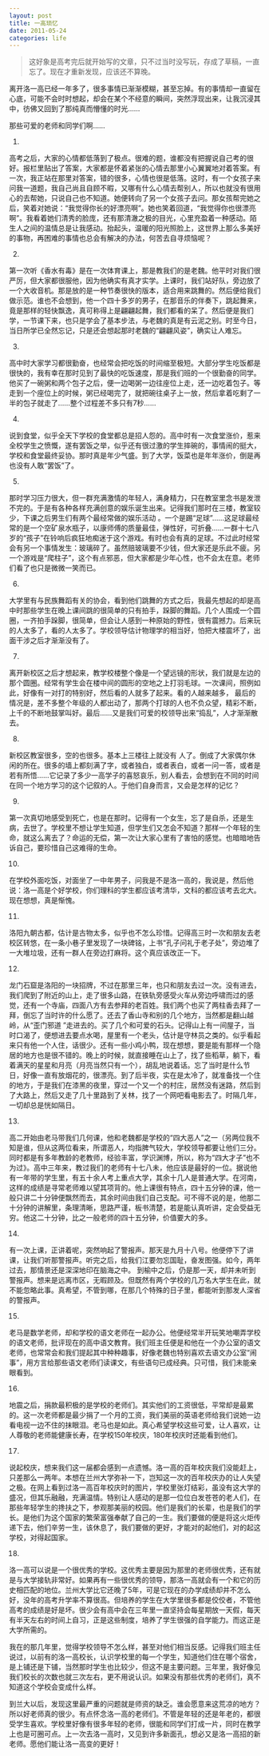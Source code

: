 ```yaml
---
layout: post
title: 一高琐忆
date: 2011-05-24
categories: life
---
```

> 这好象是高考完后就开始写的文章，只不过当时没写玩，存成了草稿，一直忘了。现在才重新发现，应该还不算晚。
<!--more-->

         


离开洛一高已经一年多了，很多事情已渐渐模糊，甚至忘掉。有的事情却一直留在心底，可能不会时时想起，却会在某个不经意的瞬间，突然浮现出来，让我沉浸其中，彷佛又回到了那纯真而懵懂的时光……

那些可爱的老师和同学们啊……

1. 
高考之后，大家的心情都低落到了极点。很难的题，谁都没有把握说自己考的很好。报栏里贴出了答案，大家都是怀着紧张的心情去那里小心翼翼地对着答案。有一次，我正站在那里对答案，错的很多，心情也很是低落。这时，有一个女孩子来问我一道题，我自己尚且自顾不暇，又哪有什么心情去帮别人，所以也就没有很用心的去帮她，只说自己也不知道。她便转向了另一个女孩子去问。那女孩帮完她之后，笑着对她说：“我觉得你长的好漂亮啊”。她也笑着回道，“我觉得你也很漂亮啊”。我看着她们清秀的脸庞，还有那清澈之极的目光，心里充盈着一种感动。陌生人之间的温情总是让我感动。抬起头，温暖的阳光照脸上，这世界上那么多美好的事物，再困难的事情也总会有解决的办法，何苦去自寻烦恼呢？

2. 
第一次听《香水有毒》是在一次体育课上，那是教我们的是老魏。他平时对我们很严厉，但大家都很服他，因为他确实有真才实学。上课时，我们站好队，旁边放了一个大收音机。那是放的是一种节奏很快的版本，适合用来跳舞的。然后便给我们做示范。谁也不会想到，他一个四十多岁的男子，在那音乐的伴奏下，跳起舞来，竟是那样的轻快飘逸，真可称得上是翩翩起舞，我们都看的呆了。然后便是我们学，一节课下来，也只是学会了基本步法，与老魏的真是有云泥之别。时至今日，当日所学已全然忘记，只是还会想起那时老魏的“翩翩风姿”，确实让人难忘。

3. 
高中时大家学习都很勤奋，也经常会把吃饭的时间缩至极短。大部分学生吃饭都是很快的，我有幸在那时见到了最快的吃饭速度，那是我们班的一个很勤奋的同学。他买了一碗粥和两个包子之后，便一边喝粥一边往座位上走，还一边吃着包子。等走到一个座位上的时候，粥已经喝完了，就把碗往桌子上一放，然后拿着吃剩了一半的包子就走了……整个过程差不多只有7秒……

4. 
说到食堂，似乎全天下学校的食堂都总是招人怨的。高中时有一次食堂涨价，惹来全校学生之愤慨，遂有罢饭之举，似乎还有很过激的学生摔碗的，事情闹的挺大，学校和食堂最终妥协。那时真是年少气盛。到了大学，饭菜也是年年涨价，倒是再也没有人敢“罢饭”了。

5. 
那时学习压力很大，但一群充满激情的年轻人，满身精力，只在教室里念书是发泄不完的。于是有各种各样充满创意的娱乐诞生出来。记得我们那时在三楼，教室较少，下课之后男生们有两个最经常做的娱乐活动 。一个是踢“足球”……这足球最经常的是一个空矿泉水瓶子，以康师傅的质量最佳，弹性好，可折叠……一群十七八岁的“孩子”在铃响后疯狂地痴迷于这个游戏。有时也会有真的足球。不过此时经常会有另一个事情发生：玻璃碎了。虽然赔玻璃要不少钱，但大家还是乐此不疲。另一个游戏是“爬柱子”，这个有点邪恶，但大家都是少年心性，也不会太在意。老师们看了也只是微微一笑而已。

6. 
大学里有与民族舞蹈有关的协会，看到他们跳舞的方式之后，我最先想起的却是高中时那些学生在晚上课间跳的很简单的只有拍手，跺脚的舞蹈。几个人围成一个圆圈，一齐拍手跺脚，很简单，但会让人感到一种原始的野性，很有震撼力。后来玩的人太多了，看的人太多了。学校领导估计物理学的相当好，怕把大楼震坏了，出面干涉之后才渐渐没有了。

7. 
离开新校区之后才想起来，教学校楼整个像是一个望远镜的形状，我们就是左边的那个圆圈。经常有学生会在楼中间的圆形的空地之上打羽毛球。一次课间，照例如此，好像有一对打的特别好，然后看的人就多了起来。看的人越来越多， 最后的情况是，差不多整个年级的人都出动了，那两个打球的人也不负众望，精彩不断，上千的不断地鼓掌叫好。最后……又是我们可爱的校领导出来“捣乱”，人才渐渐散去。

8. 
新校区教室很多，空的也很多。基本上三楼往上就没有 人了。倒成了大家偶尔休闲的所在。很多的墙上都刻满了字，或者独白，或者表白，或者一问一答，或者是若有所悟……它记录了多少一高学子的喜怒哀乐，别人看去，会想到在不同的时间在同一个地方学习的这个记叙的人。于他们自身而言，又会是怎样的记忆？

9. 
第一次真切地感受到死亡，也是在那时。记得有一个女生，忘了是自杀，还是生病，去世了。学校里不想让学生知道，但学生们又怎会不知道？那样一个年轻的生命，就这么离去了？命运的无偿，第一次让大家心里有了害怕的感觉。也暗暗地告诉自己，要珍惜自己这难得的生命。

10. 
在学校外面吃饭，对面坐了一中年男子，问我是不是洛一高的，我说是，然后他说：洛一高是个好学校，你们理科的学生都应该考清华，文科的都应该考去北大。现在想想，真是惭愧。

11. 
洛阳九朝古都，估计是古物太多，似乎也不怎么珍惜。记得高三时一次和朋友去老校区转悠，在一条小巷子里发现了一块碑铭，上书“孔子问礼于老子处”，旁边堆了一大堆垃圾，还有一群人在旁边打麻将。这个真应该改正一下。

12. 
龙门石窟是洛阳的一块招牌，不过在那里三年，也只和朋友去过一次。没有进去，我们爬到了附近的山上，走了很多山路，在铁轨旁感受火车从旁边呼啸而过的感觉，还有一个寺庙，四面八方有去参拜的老百姓。我们两个也买了两柱香去拜了一拜，倒忘了当时许的什么愿了。还去了香山寺和别的几个地方，当然都是翻山越岭，从“歪门邪道 ”走进去的。买了几个和可爱的石头。记得山上有一间屋子，当时口渴了，便想进去要点水喝，屋里有一个老头，估计是守林员之类的。似乎看起来只有他一个人住，话很少。还有一些小鸡小鸭，现在想想，要是能有那样一个隐居的地方也是很不错的。晚上的时候，就直接睡在山上了，找了些稻草，躺下，看着满天的星星和月亮（月亮当然只有一个），胡乱地说着话。忘了当时是什么节日，好像一直有放烟花的，很漂亮。到了后半夜，实在是太冷了，就准备找一个住的地方，于是我们在漆黑的夜里，穿过一个又一个的村庄，居然没有迷路，然后到了大路上，然后又走了几十里路到了关林，找了一个网吧看电影去了。时隔几年，一切却总是恍如隔日。    

13. 
高二开始由老马带我们几何课，他和老魏都是学校的“四大恶人”之一（另两位我不知是谁，但从这两位看来，所谓恶人，均指脾气较大，学校领导都要让他们三分。同时都是有多年教龄的老教师，经验丰富，学识渊博，所以，称为“四大才子”也不为过》。高中三年来，教过我们的老师有十七八未，他应该是最好的一位。据说他有一年带的学生里，有五十余人考上重点大学，其余十几人是普通大学。在河南，这样的成绩是寻常老师难以望其项背的。他上课很有特点，四十五分钟的课，他一般只讲二十分钟便飘然而去，其余时间由我们自己支配。可不得不说的是，他那二十分钟的讲解里，条理清晰，思路严谨，板书清楚，若是能认真听讲，定会受益无穷。他这二十分钟，比之一般老师的四十五分钟，价值要大的多。

14. 
有一次上课，正讲着呢，突然响起了警报声。那天是九月十八号。他便停下了讲课，让我们听那警报声。听完之后，给我们江要勿忘国耻，奋发图强。如今，两年过去，那情景还是深深地印在脑海之中。
到榆中之后，仍是那一天，却并未听到警报声。想来是远离市区，无暇顾及。但既然有两个学校的几万名大学生在此，就不能忽略此事。真希望，不管到哪，在那几个特殊的日子里，都能听到那发人深省的警报声。

15. 
老马是数学老师，却和学校的语文老师在一起办公。他便经常半开玩笑地嘲弄学校的语文老师，批评现在的高中语文教育。我们班主任便是和他在一个办公室的语文老师，也常常会和我们提起其中种种趣事，好像老魏也特别喜欢去语文办公室“闹事”，用方言给那些语文老师们读课文，有些语句已成经典。只可惜，我们未能亲眼看到。

16. 
地震之后，捐款最积极的是学校的老师们。其实他们的工资很低，平常却是最累的。这一次老师都是最少捐了一个月的工资，我们美丽的英语老师给我们说她一边看电视一边不住的抹眼泪。老马也是如此。真心希望学校这些可爱，让人喜欢，让人尊敬的老师能健康长寿，在学校150年校庆，180年校庆时还能看到他们。

17. 
说起校庆，想来我们这一届都会感到一点遗憾。洛一高的百年校庆我们没能赶上，只差那么一两年。本想在兰州大学弥补一下，岂知这一次的百年校庆办的让人失望之极。在网上看到过洛一高百年校庆时的图片，学校里张灯结彩，虽没有这大学的盛况，但其乐融融，充满温情。特别让人感动的是那一位位白发苍苍的老人们，在那些年轻学生的搀扶之下，参观那美丽的校园。他们是我们的长辈，也是我们的学长。是他们为这个国家的繁荣富强奉献了自己的一生。我们要做的便是将这火炬传递下去，他们辛劳一生，该休息了，我们要做的更好，才能对的起他们，对的起这学校，对得起国家。

18. 
洛一高可以说是一个很优秀的学校。这优秀主要是因为那里的老师很优秀，还有就是与大学接轨非常好。如果再有一些很优秀的领导，那洛一高就会有一个和它的历史相匹配的地位。兰州大学比它还晚了5年，可是它现在的办学成绩却并不怎么好，没年的高考升学率不算很高。但培养的学生在大学里很多都是佼佼者，不管他高考的成绩是好是坏。很少会有高中会在三年里一直坚持会每星期放一天假，每天有半天左右的时间上自习，正是这些制度，培养了学生很强的自学能力。而这正是大学所需的。

我在的那几年里，觉得学校领导不怎么样，甚至对他们相当反感。记得我们班主任说过，以前有的洛一高校长，认识学校里的每一个学生，知道他们住在哪个宿舍，是上铺还是下铺，当然那时学生也比较少，但这不是主要问题。三年里，我好像见我们校长的次数也就三次左右，更不用说认识。如果没有那些优秀的老师们，真不知道这个学校会变成什么样。

到兰大以后，发现这里最严重的问题就是师资的缺乏。谁会愿意来这荒凉的地方？所以好老师真的很少。有点怀念洛一高的老师们。不管是年轻的还是年老的，都很受学生喜欢。学校里好像有很多年轻的老师，很能和同学们打成一片，同时在教学上也是可圈可点。上一次去洛一高时，又见到许多新面孔，想必又是洛一高招的新老师。愿他们能让洛一高变的更好！

 
